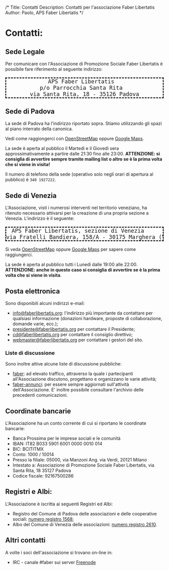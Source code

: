 /*
Title: Contatti
Description: Contatti per l'associazione Faber Libertatis
Author: Paolo, APS Faber Libertatis
*/
# Contatti:
## Sede Legale
Per comunicare con l'Associazione di Promozione Sociale Faber Libertatis è
possibile fare riferimento al seguente indirizzo:

<pre style="font-size: 1.25em; border: dashed; text-align: center;">
APS Faber Libertatis  
p/o Parrocchia Santa Rita  
via Santa Rita, 18 - 35126 Padova
</pre>

## Sede di Padova
La sede di Padova ha l'indirizzo riportato sopra. Stiamo utilizzando gli spazi
al piano interrato della canonica.

Vedi come raggiongerci con [OpenStreetMap](http://osm.org/go/0IBqX_nlC) oppure
[Google Maps](https://maps.google.com/maps?q=via+santa+rita+18+padova&hl=it&ll=45.394088,11.88813&spn=0.004649,0.006201&sll=37.0625,-95.677068&sspn=42.766543,50.800781&hq=via+santa+rita+18&hnear=Padova,+Veneto,+Italia&t=m&z=17&iwloc=A).

La sede è aperta al pubblico il Martedì e il Giovedì sera approssimativamente
a partire dalle 21:30 fino alle 23:00. **ATTENZIONE: si consiglia di avvertire
sempre tramite mailing list o altro se è la prima volta che si viene in
visita!**

Il numero di telefono della sede (operativo solo negli orari di apertura al
pubblico) è `340 1927222`.

## Sede di Venezia
L'Associazione, visti i numerosi interventi nel territorio veneziano, ha
ritenuto necessario attivarsi per la creazione di una propria sezione a Venezia.
L'indirizzo è il seguente:

<pre style="font-size: 1.25em; border: dashed; text-align: center;">
APS Faber Libertatis, sezione di Venezia    
via Fratelli Bandiera, 158/A - 30175 Marghera (VE)
</pre>

Si veda [OpenStreetMap](http://osm.org/go/0IDOQeQJ--?way=27466551) oppure
[Google Maps](http://maps.google.it/maps?f=q&source=s_q&hl=it&geocode=&q=via+fratelli+bandiera+158%2Fa+marghera+venezia&aq=&sll=45.468528,12.226303&sspn=0.00617,0.013711&ie=UTF8&hq=&hnear=Via+Fratelli+Bandiera,+158,+30175+Venezia,+Veneto&ll=45.468318,12.226667&spn=0.01234,0.027423&z=15) per sapere come raggiungerci.

La sede è aperta al pubblico tutti i Lunedì dalle 19:00 alle 22:00.
**ATTENZIONE: anche in questo caso si consiglia di avvertire se è la prima volta
che si viene in visita**.

## Posta elettronica
Sono disponibili alcuni indirizzi e-mail:

* [info@faberlibertatis.org](mailto:info@faberlibertatis.org): l'indirizzo più
	importante da contattare per qualsiasi informazione (donazioni hardware,
	proposte di collaborazione, domande varie, ecc.);
* [presidente@faberlibertatis.org](mailto:presidente@faberlibertatis.org) per
	contattare il Presidente;
* [cd@faberlibertatis.org](mailto:cd@faberlibertatis.org) per contattare il
	consiglio direttivo;
* [webmaster@faberlibertatis.org](mailto:webmaster@faberlibertatis.org) per
	contattare i gestori del sito.
	
### Liste di discussione
Sono inoltre attive alcune liste di discussione pubbliche:

* [faber](http://faberlibertatis.org/mailman/listinfo/faber): ad elevato
	traffico, attraverso la quale i partecipanti all'Associazione
	discutono, progettano e organizzano le varie attività;
* [faber-annunci](http://faberlibertatis.org/mailman/listinfo/faber-annunci):
	per essere sempre aggiornati sull'attività dell'Associazione. E'
	inoltre possibile consultare l'archivio delle precedenti comunicazioni.

## Coordinate bancarie
L'Associazione ha un conto corrente di cui si riportano le coordinate bancarie:

* Banca Prossima per le imprese sociali e le comunità
* IBAN: IT82 B033 5901 6001 0000 0010 014
* BIC: BCITITMX
* Conto: 1000 / 10014
* Presso la filiale: 05000, via Manzoni Ang. via Verdi, 20121 Milano
* Intestato a: Associazione di Promozione Sociale Faber Libertatis, via Santa Rita, 18 35127 Padova
* Codice fiscale: 92167500286

## Registri e Albi:
L'Associazione è iscritta ai seguenti Registri ed Albi:

* Registro del Comune di Padova delle associazioni e delle cooperative sociali:
	[numero registro 1568](http://www.padovanet.it/nonprofit/ricerca.php?id=1568);
* Albo del Comune di Venezia delle associazioni: [numero registro 2610](http://www2.comune.venezia.it/associazioni/).

## Altri contatti
A volte i soci dell'associazione si trovano on-line in:

* IRC - canale #faber sui server [Freenode](irc://irc.freenode.net)
 
